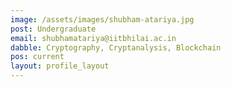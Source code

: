 ```yaml
---
image: /assets/images/shubham-atariya.jpg
post: Undergraduate
email: shubhamatariya@iitbhilai.ac.in
dabble: Cryptography, Cryptanalysis, Blockchain
pos: current
layout: profile_layout
---
```

